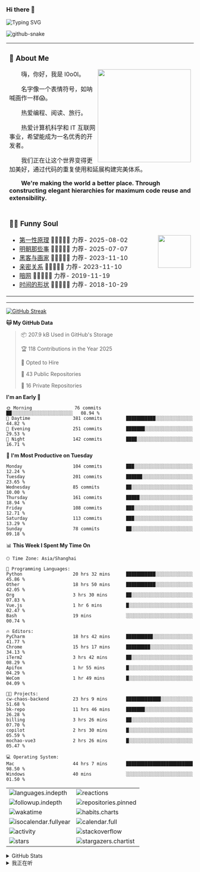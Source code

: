 ### Hi there 👋

![Typing SVG](https://readme-typing-svg.demolab.com?font=Fira+Code&pause=1000&color=0081FF&center=true&vCenter=true&random=false&width=435&lines=Full+Stack+Web+Developer;Always+learning+new+things%EF%BC%81)

[//]: # (![暗色]&#40;https://raw.githubusercontent.com/ol0o0lo/ol0o0lo/output/github-contribution-grid-snake-dark.svg&#41;)

[//]: # (![暗色]&#40;https://raw.githubusercontent.com/ol0o0lo/ol0o0lo/output/github-contribution-grid-snake-dark.svg&#41;)

<picture>
  <source media="(prefers-color-scheme: dark)" srcset="https://cdn.jsdelivr.net/gh/ol0o0lo/ol0o0lo@output/github-contribution-grid-snake-dark.svg" />
  <source media="(prefers-color-scheme: light)" srcset="https://cdn.jsdelivr.net/gh/ol0o0lo/ol0o0lo@output/github-contribution-grid-snake.svg" />
  <img alt="github-snake" src="github-snake.svg" />
</picture>


<table>

<tr><td>

### 🤺 About Me

<img align="right" width="250" src="https://spotify-github-profile.kittinanx.com/api/view.svg?uid=317lj6ke5g24u5s4ltvl352v5daa&cover_image=true&theme=natemoo-re&show_offline=false&background_color=121212&interchange=true&bar_color=53b14f&bar_color_cover=true" />

<p>&emsp;&emsp;嗨，你好，我是 l0o0l。</p>
<p>&emsp;&emsp;名字像一个表情符号，如呐喊画作一样😱。</p>
<p>&emsp;&emsp;热爱编程、阅读、旅行。</p>
<p>&emsp;&emsp;热爱计算机科学和 IT 互联网事业，希望能成为一名优秀的开发者。</p>
<p>&emsp;&emsp;我们正在让这个世界变得更加美好，通过代码的重复使用和延展构建完美体系。</p>
<p>&emsp;&emsp;<strong>We're making the world a better place. Through constructing elegant hierarchies for maximum code reuse and extensibility.</strong></p>

</td></tr>


<tr><td>

### 🤾‍♂️ Funny Soul

<img align="right" width="88" src="https://cdn.jsdelivr.net/gh/sun0225SUN/sun0225SUN/assets/images/artist.png" />

<!-- START_SECTION:douban -->
* <a href='https://book.douban.com/subject/36890781/' target='_blank'>第一性原理</a> 🌟🌟🌟🌟🌟 力荐- 2025-08-02
* <a href='https://book.douban.com/subject/7163250/' target='_blank'>明朝那些事</a> 🌟🌟🌟🌟🌟 力荐- 2025-07-07
* <a href='https://book.douban.com/subject/6021440/' target='_blank'>黑客与画家</a> 🌟🌟🌟🌟🌟 力荐- 2023-11-10
* <a href='https://book.douban.com/subject/26585065/' target='_blank'>亲密关系</a> 🌟🌟🌟🌟🌟 力荐- 2023-11-10
* <a href='https://music.douban.com/subject/30187654/' target='_blank'>暗网</a> 🌟🌟🌟🌟🌟 力荐- 2019-11-19
* <a href='http://movie.douban.com/subject/1292365/' target='_blank'>时间的形状</a> 🌟🌟🌟🌟🌟 力荐- 2018-10-29

<!-- END_SECTION:douban -->

</td></tr>


</table>


---

[//]: # (### 我的打卡)


[![GitHub Streak](https://github-readme-streak-stats-blond-iota.vercel.app/?user=ol0o0lo&theme=transparent&locale=zh_Hans&date_format=%5BY.%5Dn.j&mode=weekly&exclude_days=Sun%2CSat)](https://git.io/streak-stats)


<!--START_SECTION:waka-->
**🐱 My GitHub Data** 

> 📦 207.9 kB Used in GitHub's Storage 
 > 
> 🏆 118 Contributions in the Year 2025
 > 
> 💼 Opted to Hire
 > 
> 📜 43 Public Repositories 
 > 
> 🔑 16 Private Repositories 
 > 
**I'm an Early 🐤** 

```text
🌞 Morning                76 commits          ██░░░░░░░░░░░░░░░░░░░░░░░   08.94 % 
🌆 Daytime                381 commits         ███████████░░░░░░░░░░░░░░   44.82 % 
🌃 Evening                251 commits         ███████░░░░░░░░░░░░░░░░░░   29.53 % 
🌙 Night                  142 commits         ████░░░░░░░░░░░░░░░░░░░░░   16.71 % 
```
📅 **I'm Most Productive on Tuesday** 

```text
Monday                   104 commits         ███░░░░░░░░░░░░░░░░░░░░░░   12.24 % 
Tuesday                  201 commits         ██████░░░░░░░░░░░░░░░░░░░   23.65 % 
Wednesday                85 commits          ██░░░░░░░░░░░░░░░░░░░░░░░   10.00 % 
Thursday                 161 commits         █████░░░░░░░░░░░░░░░░░░░░   18.94 % 
Friday                   108 commits         ███░░░░░░░░░░░░░░░░░░░░░░   12.71 % 
Saturday                 113 commits         ███░░░░░░░░░░░░░░░░░░░░░░   13.29 % 
Sunday                   78 commits          ██░░░░░░░░░░░░░░░░░░░░░░░   09.18 % 
```


📊 **This Week I Spent My Time On** 

```text
🕑︎ Time Zone: Asia/Shanghai

💬 Programming Languages: 
Python                   20 hrs 32 mins      ███████████░░░░░░░░░░░░░░   45.86 % 
Other                    18 hrs 50 mins      ███████████░░░░░░░░░░░░░░   42.05 % 
Org                      3 hrs 30 mins       ██░░░░░░░░░░░░░░░░░░░░░░░   07.83 % 
Vue.js                   1 hr 6 mins         █░░░░░░░░░░░░░░░░░░░░░░░░   02.47 % 
Bash                     19 mins             ░░░░░░░░░░░░░░░░░░░░░░░░░   00.74 % 

🔥 Editors: 
PyCharm                  18 hrs 42 mins      ██████████░░░░░░░░░░░░░░░   41.77 % 
Chrome                   15 hrs 17 mins      █████████░░░░░░░░░░░░░░░░   34.13 % 
iTerm2                   3 hrs 42 mins       ██░░░░░░░░░░░░░░░░░░░░░░░   08.29 % 
Apifox                   1 hr 55 mins        █░░░░░░░░░░░░░░░░░░░░░░░░   04.29 % 
WeCom                    1 hr 49 mins        █░░░░░░░░░░░░░░░░░░░░░░░░   04.09 % 

🐱‍💻 Projects: 
cw-chaos-backend         23 hrs 9 mins       █████████████░░░░░░░░░░░░   51.68 % 
bk-repo                  11 hrs 46 mins      ███████░░░░░░░░░░░░░░░░░░   26.28 % 
billing                  3 hrs 26 mins       ██░░░░░░░░░░░░░░░░░░░░░░░   07.70 % 
copilot                  2 hrs 30 mins       █░░░░░░░░░░░░░░░░░░░░░░░░   05.59 % 
mochao-vue3              2 hrs 26 mins       █░░░░░░░░░░░░░░░░░░░░░░░░   05.47 % 

💻 Operating System: 
Mac                      44 hrs 7 mins       █████████████████████████   98.50 % 
Windows                  40 mins             ░░░░░░░░░░░░░░░░░░░░░░░░░   01.50 % 
```


<!--END_SECTION:waka-->


<!-- second form 第二个表格 -->
<table>
  <tr>
    <td><img src="https://cdn.jsdelivr.net/gh/ol0o0lo/ol0o0lo/github-metrics/languages.indepth.svg" alt="languages.indepth" /></td>
    <td><img src="https://cdn.jsdelivr.net/gh/ol0o0lo/ol0o0lo/github-metrics/reactions.svg" alt="reactions" /></td>
  </tr>
  <tr>
    <td><img src="https://cdn.jsdelivr.net/gh/ol0o0lo/ol0o0lo/github-metrics/followup.indepth.svg" alt="followup.indepth" /></td>
    <td><img src="https://cdn.jsdelivr.net/gh/ol0o0lo/ol0o0lo/github-metrics/repositories.pinned.svg" alt="repositories.pinned" /></td>
  </tr>
  <tr>
    <td><img src="https://cdn.jsdelivr.net/gh/ol0o0lo/ol0o0lo/github-metrics/wakatime.svg" alt="wakatime" /></td>
    <td><img src="https://cdn.jsdelivr.net/gh/ol0o0lo/ol0o0lo/github-metrics/habits.charts.svg" alt="habits.charts" /></td>
  </tr>
  <tr>
    <td><img src="https://cdn.jsdelivr.net/gh/ol0o0lo/ol0o0lo/github-metrics/isocalendar.fullyear.svg" alt="isocalendar.fullyear" /></td>
    <td><img src="https://cdn.jsdelivr.net/gh/ol0o0lo/ol0o0lo/github-metrics/calendar.full.svg" alt="calendar.full" /></td>
  </tr>
  <tr>
    <td><img src="https://cdn.jsdelivr.net/gh/ol0o0lo/ol0o0lo/github-metrics/activity.svg" alt="activity" /></td>
    <td><img src="https://cdn.jsdelivr.net/gh/ol0o0lo/ol0o0lo/github-metrics/stackoverflow.svg" alt="stackoverflow" /></td>
  </tr>
  <tr>
    <td><img src="https://cdn.jsdelivr.net/gh/ol0o0lo/ol0o0lo/github-metrics/stars.svg" alt="stars" /></td>
    <td><img src="https://cdn.jsdelivr.net/gh/ol0o0lo/ol0o0lo/github-metrics/stargazers.chartist.svg" alt="stargazers.chartist" /></td>
  </tr>
</table>

[//]: # (<details>)

[//]: # (  <summary>:zap: GitHub WakaTime</summary>)

[//]: # (</details>)


<details>
  <summary> GitHub Stats</summary>

[//]: # (![ol0o0lo's GitHub stats]&#40;https://readme-stats.l0o0l.cn/api/top-langs?username=ol0o0lo&theme=graywhite&hide=css&hide_progress=true&locale=cn&#41;)

[//]: # ()
[//]: # (![ol0o0lo's GitHub stats]&#40;https://readme-stats.l0o0l.cn/api/?username=ol0o0lo&theme=graywhite&hide=prs,issues,contribs&locale=cn&#41;)

  <img alt="ol0o0lo's GitHub Stats" src="https://github-readme-activity-graph.vercel.app/graph?username=ol0o0lo&theme=high-contrast&hide_title=flase&radius=16" />

</details>

<details>
  <summary>我正在听</summary>

[![spotify-github-profile](https://spotify-github-profile.vercel.app/api/view?uid=31dufxqboi6rzm4vnu3o5zbsa7zq&cover_image=true&theme=default&show_offline=false&background_color=121212&interchange=false&bar_color=53b14f&bar_color_cover=true)](https://github.com/kittinan/spotify-github-profile)

</details>
